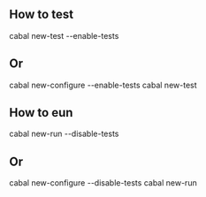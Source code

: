 ## How to test

cabal new-test --enable-tests

## Or

cabal new-configure --enable-tests
cabal new-test



## How to eun

cabal new-run --disable-tests

## Or

cabal new-configure --disable-tests
cabal new-run
